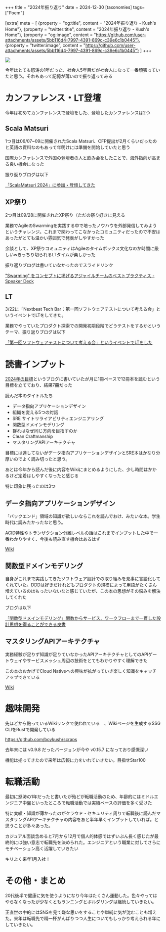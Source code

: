 +++
title = "2024年振り返り"
date = 2024-12-30
[taxonomies]
tags=["Poem"]

[extra]
meta = [
  {property = "og:title", content = "2024年振り返り - Kush's Home"},
  {property = "twitter:title", content = "2024年振り返り - Kush's Home"},
  {property = "og:image", content = "https://github.com/user-attachments/assets/5bb116d4-7997-4391-869c-c39e6c1b0445"},
  {property = "twitter:image", content = "https://github.com/user-attachments/assets/5bb116d4-7997-4391-869c-c39e6c1b0445"}
]
+++

![](https://github.com/user-attachments/assets/5bb116d4-7997-4391-869c-c39e6c1b0445)


今年はとても怒涛の1年だった、社会人5年目だが社会人になって一番頑張っていたと思う。それもあって記憶が薄いので振り返ってみる

# カンファレンス・LT登壇
今年は初めてカンファレンスで登壇をした、登壇したカンファレンスは2つ

## Scala Matsuri
1つ目は06/07~09に開催されたScala Matsuri、CFP提出が2月くらいだったのと英語の資料なのもあって年明けには準備を開始していたと思う

国際カンファレンスで外国の登壇者の人と飲み会をしたことで、海外指向が高まる良い機会になった

振り返りブログは以下

[「ScalaMatsuri 2024」に参加・登壇してきた](https://boykush.github.io/diaries/participation-in-a-scala-matsuri-2024/)

## XP祭り
2つ目は09/28に開催されたXP祭り（ただの祭り好きに見える

業務でAgileのSwarmingを実践する中で培ったノウハウを外部発信してみようというチャレンジ。これまで関わってこなかったコミュニティだったので不安はあったがとても温かい雰囲気で発表がしやすかった

余談として、XP祭りコミュニティはAgileのタイムボックス文化なのか時間に厳しいwきっちり切られるLTタイムが楽しかった

振り返りブログは書いていなかったのでスライドリンク

["Swarming" をコンセプトに掲げるアジャイルチームのベストプラクティス - Speaker Deck](https://speakerdeck.com/boykush/best-practices-for-swarming-agile-team)

## LT
3/22に「Nextbeat Tech Bar：第一回ソフトウェアテストについて考える会」というイベントでLTをしてきた。

業務でやっていたプロダクト探索での開発初期段階でどうテストをするかというテーマ、振り返りブログは以下

[「第一回ソフトウェアテストについて考える会」というイベントでLTをした](https://boykush.github.io/diaries/lightning-talk-in-nextbeat-techbar/)

# 読書インプット
[2024年の目標](https://boykush.github.io/diaries/goals-2024/)というブログに書いていたが月に1冊ペースで12冊本を読むという目標を立てており、結果7冊だった

読んだ本のタイトルたち
- データ指向アプリケーションデザイン
- 組織を変える5つの対話
- SRE サイトリライアビリティエンジニアリング
- 関数型ドメインモデリング
- 群れはなぜ同じ方向を目指すのか
- Clean Craftmanship
- マスタリングAPIアーキテクチャ

目標には達してないがデータ指向アプリケーションデザインとSRE本はかなり分厚いのでよく読み切ったと思う。

あとは今年から読んだ後に内容をWikiにまとめるようにした、少し時間はかかるけど定着はしやすくなったと感じる

特に印象に残ったのは3つ

## データ指向アプリケーションデザイン
「バックエンド」領域の知識が欲しいならこれを読んでおけ、みたいな本。学生時代に読みたかったなと思う。

ACID特性やトランザクション分離レベルの話はこれまでインプットした中で一番わかりやすく、今後も読み直す機会はあるはず

[Wiki](https://boykush.github.io/wiki/scraps/%E3%83%87%E3%83%BC%E3%82%BF%E6%8C%87%E5%90%91%E3%82%A2%E3%83%97%E3%83%AA%E3%82%B1%E3%83%BC%E3%82%B7%E3%83%A7%E3%83%B3%E3%83%87%E3%82%B6%E3%82%A4%E3%83%B3.html)

## 関数型ドメインモデリング
自身がこれまで実践してきたソフトウェア設計での取り組みを見事に言語化してくれていた。DDDは好きだけれどもプロダクトの規模によって用語がたくさん増えているのはもったいないなと感じていたが、この本の思想がその悩みを解決してくれた

ブログは以下

[「関数型ドメインモデリング」関数からサービス、ワークフローまで一貫した設計思想を得ることができる良書](https://boykush.github.io/diaries/read-domain-modeling-made-functional/)

## マスタリングAPIアーキテクチャ
実務経験が足りず知識が足りていなかったAPIアーキテクチャとしてのAPIゲートウェイやサービスメッシュ周辺の技術をとてもわかりやすく理解できた

この本のおかげでCloud Nativeへの興味が拡がっていき楽しく知識をキャッチアップできている

[Wiki](https://boykush.github.io/wiki/scraps/%E3%83%9E%E3%82%B9%E3%82%BF%E3%83%AA%E3%83%B3%E3%82%B0api%E3%82%A2%E3%83%BC%E3%82%AD%E3%83%86%E3%82%AF%E3%83%81%E3%83%A3.html)

# 趣味開発
先ほどから貼っているWikiリンクで使われている　、Wikiページを生成するSSG CLIをRustで開発している

<https://github.com/boykush/scraps>

去年末には v0.9.8 だったバージョンが今や v0.15.7 になっており感慨深い

機能は揃ってきたので来年は広報に力をいれていきたい。目指せStar100

# 転職活動
最初に怒涛の1年だったと書いたが殆どが転職活動のため、年齢的にはミドルエンジニア中盤といったところで転職活動では実績ベースの評価を多く受けた

特に実績・知識が薄かったのがクラウド・セキュリティ周りで転職後に読んだマスタリングAPIアーキテクチャの内容をあと半年早くインプットしていれば。と思うことが多々あった。
 
カジュアル面談含めると7月から12月で個人的体感ではずいぶん長く感じたが最終的には強い意志で転職先を決められた。エンジニアという職業に対してさらにモチベーション高く活躍していきたい

キリよく来年1月入社！

# その他・まとめ
20代後半で健康に気を使うようになり今年はたくさん運動した。色々やってはやらなくなったが少なくともランニングとボルダリングは継続していきたい。

正直世の中的にはSNSを見て嫌な思いをすることや単純に気が沈むことも増えた。来年は転職先で精一杯がんばりつつ人生についてもしっかり考えられる年にしていきたい。
